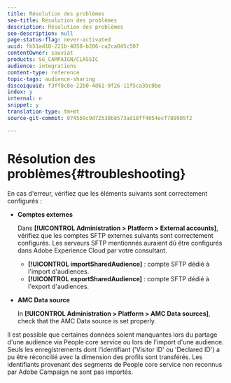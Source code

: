 ```yaml
---
title: Résolution des problèmes
seo-title: Résolution des problèmes
description: Résolution des problèmes
seo-description: null
page-status-flag: never-activated
uuid: fb51ad18-221b-4058-b206-ca2ca045c507
contentOwner: sauviat
products: SG_CAMPAIGN/CLASSIC
audience: integrations
content-type: reference
topic-tags: audience-sharing
discoiquuid: f3ff8c8e-22b0-4d61-9f26-11f5ca3bc0be
index: y
internal: n
snippet: y
translation-type: tm+mt
source-git-commit: 0745b9c9d72538b8573ad18ff4054ecf788905f2

---
```



# Résolution des problèmes{#troubleshooting}

En cas d&#39;erreur, vérifiez que les éléments suivants sont correctement configurés :

* **Comptes externes**

   Dans **[!UICONTROL Administration > Platform > External accounts]**, vérifiez que les comptes SFTP externes suivants sont correctement configurés. Les serveurs SFTP mentionnés auraient dû être configurés dans Adobe Experience Cloud par votre consultant.

   * **[!UICONTROL importSharedAudience]** : compte SFTP dédié à l&#39;import d&#39;audiences.
   * **[!UICONTROL exportSharedAudience]** : compte SFTP dédié à l&#39;export d&#39;audiences.

* **AMC Data source**

   In **[!UICONTROL Administration > Platform > AMC Data sources]**, check that the AMC Data source is set properly.

Il est possible que certaines données soient manquantes lors du partage d&#39;une audience via People core service ou lors de l&#39;import d&#39;une audience. Seuls les enregistrements dont l&#39;identifiant (&#39;Visitor ID&#39; ou &#39;Declared ID&#39;) a pu être réconcilié avec la dimension des profils sont transférés. Les identifiants provenant des segments de People core service non reconnus par Adobe Campaign ne sont pas importés.
